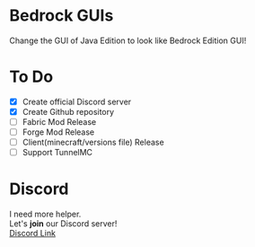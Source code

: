 # **Bedrock GUIs**
 Change the GUI of Java Edition to look like Bedrock Edition GUI!

# To Do
- [x] Create official Discord server
- [x] Create Github repository
- [ ] Fabric Mod Release
- [ ] Forge Mod Release
- [ ] Client(minecraft/versions file) Release
- [ ] Support TunnelMC

# Discord
I need more helper.  
Let's **join** our Discord server!  
[Discord Link](https://discord.gg/2je3M3K8HR)
